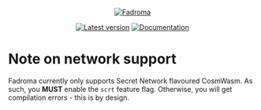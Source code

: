 <div align="center">

[![Fadroma](https://fadroma.tech/logo.svg)](https://fadroma.tech)

[![Latest version](https://img.shields.io/crates/v/fadroma.svg?style=for-the-badge)](https://crates.io/crates/fadroma)
[![Documentation](https://img.shields.io/docsrs/fadroma/latest?color=%2365b34c&style=for-the-badge)](https://docs.rs/fadroma)
</div>

# Note on network support
Fadroma currently only supports Secret Network flavoured CosmWasm.
As such, you **MUST** enable the `scrt` feature flag. Otherwise,
you will get compilation errors - this is by design.
